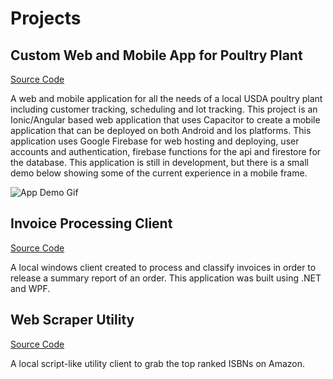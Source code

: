 # Projects

## Custom Web and Mobile App for Poultry Plant

[Source Code](https://github.com/justindbarrett/jbarpoultryapp)

A web and mobile application for all the needs of a local USDA poultry plant including customer tracking, scheduling and lot tracking. This project is an Ionic/Angular based web application that uses Capacitor to create a mobile application that can be deployed on both Android and Ios platforms. This application uses Google Firebase for web hosting and deploying, user accounts and authentication, firebase functions for the api and firestore for the database. This application is still in development, but there is a small demo below showing some of the current experience in a mobile frame.

![App Demo Gif](/assets/img/app_demo.gif)

## Invoice Processing Client

[Source Code](https://github.com/justindbarrett/BWInvoiceApp)

A local windows client created to process and classify invoices in order to release a summary report of an order. This application was built using .NET and WPF.

## Web Scraper Utility

[Source Code](https://github.com/justindbarrett/WebScraper)

A local script-like utility client to grab the top ranked ISBNs on Amazon.

